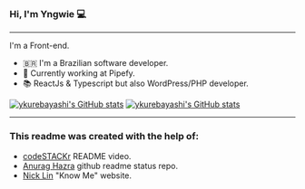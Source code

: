 ### Hi, I'm Yngwie :computer:
<hr>

I'm a Front-end.

- :brazil:  I'm a Brazilian software developer.
- :briefcase: Currently working at Pipefy.
- :books: ReactJs & Typescript but also WordPress/PHP developer.


[![ykurebayashi's GitHub stats](https://github-readme-stats.vercel.app/api?username=ykurebayashi&hide=stars,issues&count_private=true&show_icons=true&include_all_commits=true&theme=vue&hide_border=true)](https://github.com/anuraghazra/github-readme-stats)
[![ykurebayashi's GitHub stats](https://github-readme-stats.vercel.app/api/top-langs/?username=ykurebayashi&exclude_repo=&hide=ShaderLab,HLSL&langs_count=5&layout=compact&theme=vue&hide_border=true)](https://github.com/anuraghazra/github-readme-stats)

<hr>

<h3>This readme was created with the help of:</h3>
<ul>
  <li><a href="https://www.youtube.com/watch?v=ECuqb5Tv9qI&ab_channel=codeSTACKr">codeSTACKr</a> README video.</li>
  <li><a href="https://github.com/anuraghazra/github-readme-stats">Anurag Hazra</a> github readme status repo.</li>
  <li><a href="https://knowme.unick.how/">Nick Lin</a> "Know Me" website.</li>
</ul>


<!---
ykurebayashi/ykurebayashi is a ✨ special ✨ repository because its `README.md` (this file) appears on your GitHub profile.
You can click the Preview link to take a look at your changes.
--->
